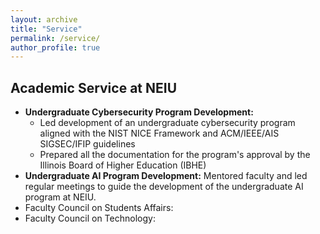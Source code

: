 ```yaml
---
layout: archive
title: "Service"
permalink: /service/
author_profile: true
---
```


**Academic Service at NEIU**
---
- **Undergraduate Cybersecurity Program Development:**
  * Led development of an undergraduate cybersecurity program aligned with the NIST NICE Framework and ACM/IEEE/AIS SIGSEC/IFIP guidelines
  * Prepared all the documentation for the program's approval by the Illinois Board of Higher Education (IBHE)
- **Undergraduate AI Program Development:** Mentored faculty and led regular meetings to guide the development of the undergraduate AI program at NEIU.
- Faculty Council on Students Affairs: 
- Faculty Council on Technology:
